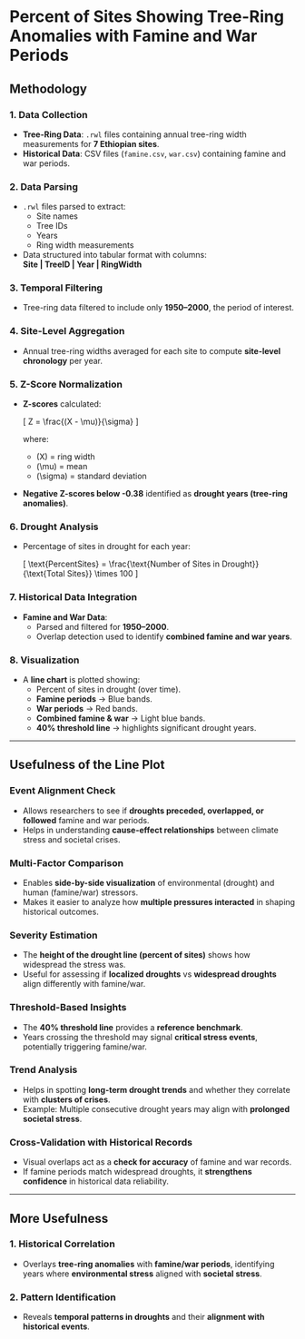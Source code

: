 # Percent of Sites Showing Tree-Ring Anomalies with Famine and War Periods


## Methodology

### 1. Data Collection
- **Tree-Ring Data**: `.rwl` files containing annual tree-ring width measurements for **7 Ethiopian sites**.  
- **Historical Data**: CSV files (`famine.csv`, `war.csv`) containing famine and war periods.

### 2. Data Parsing
- `.rwl` files parsed to extract:
  - Site names  
  - Tree IDs  
  - Years  
  - Ring width measurements  
- Data structured into tabular format with columns:  
  **Site | TreeID | Year | RingWidth**

### 3. Temporal Filtering
- Tree-ring data filtered to include only **1950–2000**, the period of interest.

### 4. Site-Level Aggregation
- Annual tree-ring widths averaged for each site to compute **site-level chronology** per year.

### 5. Z-Score Normalization
- **Z-scores** calculated:  

  \[
  Z = \frac{(X - \mu)}{\sigma}
  \]

  where:  
  - \(X\) = ring width  
  - \(\mu\) = mean  
  - \(\sigma\) = standard deviation  

- **Negative Z-scores below -0.38** identified as **drought years (tree-ring anomalies)**.

### 6. Drought Analysis
- Percentage of sites in drought for each year:  

  \[
  \text{PercentSites} = \frac{\text{Number of Sites in Drought}}{\text{Total Sites}} \times 100
  \]

### 7. Historical Data Integration
- **Famine and War Data**:
  - Parsed and filtered for **1950–2000**.  
  - Overlap detection used to identify **combined famine and war years**.

### 8. Visualization
- A **line chart** is plotted showing:
  - Percent of sites in drought (over time).  
  - **Famine periods** → Blue bands.  
  - **War periods** → Red bands.  
  - **Combined famine & war** → Light blue bands.  
  - **40% threshold line** → highlights significant drought years.  

---

## Usefulness of the Line Plot

### Event Alignment Check
- Allows researchers to see if **droughts preceded, overlapped, or followed** famine and war periods.  
- Helps in understanding **cause-effect relationships** between climate stress and societal crises.  

### Multi-Factor Comparison
- Enables **side-by-side visualization** of environmental (drought) and human (famine/war) stressors.  
- Makes it easier to analyze how **multiple pressures interacted** in shaping historical outcomes.  

### Severity Estimation
- The **height of the drought line (percent of sites)** shows how widespread the stress was.  
- Useful for assessing if **localized droughts** vs **widespread droughts** align differently with famine/war.  

### Threshold-Based Insights
- The **40% threshold line** provides a **reference benchmark**.  
- Years crossing the threshold may signal **critical stress events**, potentially triggering famine/war.  

### Trend Analysis
- Helps in spotting **long-term drought trends** and whether they correlate with **clusters of crises**.  
- Example: Multiple consecutive drought years may align with **prolonged societal stress**.  

### Cross-Validation with Historical Records
- Visual overlaps act as a **check for accuracy** of famine and war records.  
- If famine periods match widespread droughts, it **strengthens confidence** in historical data reliability.  

---

## More Usefulness

### 1. Historical Correlation
- Overlays **tree-ring anomalies** with **famine/war periods**, identifying years where **environmental stress** aligned with **societal stress**.

### 2. Pattern Identification
- Reveals **temporal patterns in droughts** and their **alignment with historical events**.  